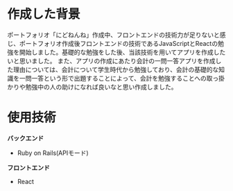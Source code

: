 # 作成した背景
ポートフォリオ「にどねんね」作成中、フロントエンドの技術力が足りないと感じ、ポートフォリオ作成後フロントエンドの技術であるJavaScriptとReactの勉強を開始しました。基礎的な勉強をした後、当該技術を用いてアプリを作成したいと思いました。
また、アプリの作成にあたり会計の一問一答アプリを作成した理由については、会計について学生時代から勉強しており、会計の基礎的な知識を一問一答という形で出題することによって、会計を勉強することへの取っ掛かりや勉強中の人の助けになれば良いなと思い作成しました。

# 使用技術
**バックエンド**
- Ruby on Rails(APIモード)

**フロントエンド**
- React
